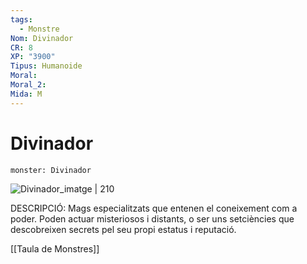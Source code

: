 ```yaml
---
tags:
  - Monstre
Nom: Divinador
CR: 8
XP: "3900"
Tipus: Humanoide
Moral: 
Moral_2: 
Mida: M
---
```

# Divinador

```statblock
monster: Divinador
```

![Divinador_imatge | 210](https://i.pinimg.com/736x/e3/70/58/e37058f56d9172de7966219f7d9fcc79.jpg)

DESCRIPCIÓ: 
Mags especialitzats que entenen el coneixement com a poder. Poden actuar misteriosos i distants, o ser uns setciències que descobreixen secrets pel seu propi estatus i reputació.

[[Taula de Monstres]]